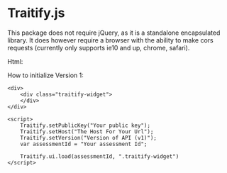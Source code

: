 
Traitify.js
===============

This package does not require jQuery, as it is a standalone encapsulated library. It does however require a browser with the ability to make cors requests (currently only supports ie10 and up, chrome, safari).

Html:


How to initialize Version 1:

    <div>
        <div class="traitify-widget">
        </div>
    </div>

    <script>
        Traitify.setPublicKey("Your public key");
        Traitify.setHost("The Host For Your Url");
        Traitify.setVersion("Version of API (v1)");
        var assessmentId = "Your assessment Id";

        Traitify.ui.load(assessmentId, ".traitify-widget")
    </script>
